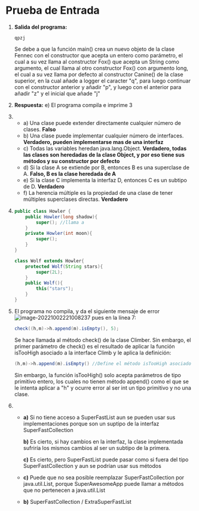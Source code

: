# Prueba de Entrada

1. **Salida del programa:**

   ```
   qpzj
   ```

   Se debe a que la función main() crea un nuevo objeto de la clase Fennec con el constructor que acepta un entero como parámetro, el cual a su vez llama al constructor Fox() que acepta un String como argumento, el cual llama al otro constructor Fox() con argumento long, el cual a su vez llama por defecto al constructor Canine() de la clase superior, en la cual añade a logger el caracter "q", para luego continuar con el constructor anterior y añadir "p", y luego con el anterior para añadir "z" y el inicial que añade "j"

2. **Respuesta:** e) El programa compila e imprime 3

3. - a) Una clase puede extender directamente cualquier número de clases. **Falso**
   - b) Una clase puede implementar cualquier número de interfaces. **Verdadero, pueden implementarse mas de una interfaz**
   - c) Todas las variables heredan java.lang.Object. **Verdadero, todas las clases son heredadas de la clase Object, y por eso tiene sus métodos y su constructor por defecto**
   - d) Si la clase A se extiende por B, entonces B es una superclase de A. **Falso, B es la clase heredada de A**
   - e) Si la clase C implementa la interfaz D, entonces C es un subtipo de D. **Verdadero**
   - f) La herencia múltiple es la propiedad de una clase de tener múltiples superclases directas. **Verdadero**

4. ```java
   public class Howler {
       public Howler(long shadow){
           super(); //llama a 
       }
       private Howler(int moon){
           super();
       }
   }
   
   class Wolf extends Howler{
       protected Wolf(String stars){
           super(2L);
       }
       public Wolf(){
           this("stars");
       }
   }
   ```

   

5. El programa no compila, y da el siguiente mensaje de error
   ![image-20221002221008237](../../../../AppData/Roaming/Typora/typora-user-images/image-20221002221008237.png)
   pues en la línea 7:

   ```java
   check((h,m)->h.append(m).isEmpty(), 5);
   ```

   Se hace llamada al método check() de la clase Climber. Sin embargo, el primer parámetro de check() es el resultado de aplicar la función isTooHigh asociado a la interface Climb y le aplica la definición:

   ```java
   (h,m)->h.append(m).isEmpty() //Define el método isTooHigh asociado a Climb
   ```

   Sin embargo, la función isTooHigh() solo acepta parámetros de tipo primitivo entero, los cuales no tienen método append() como el que se le intenta aplicar a "h" y ocurre error al ser int un tipo primitivo y no una clase.

6. - **a)** Si no tiene acceso a SuperFastList aun se pueden usar sus implementaciones porque son un suptipo de la interfaz SuperFastCollection

     **b)** Es cierto, si hay cambios en la interfaz, la clase implementada sufriría los mismos cambios al ser un subtipo de la primera.

     **c)** Es cierto, pero SuperFastList puede pasar como si fuera del tipo SuperFastCollection y aun se podrían usar sus métodos

   - **c)** Puede que no sea posible reemplazar SuperFastCollection por java.util.List, porque SuperAwesomeApp puede llamar a métodos que no pertenecen a java.util.List

   - **b)** SuperFastCollection / ExtraSuperFastList